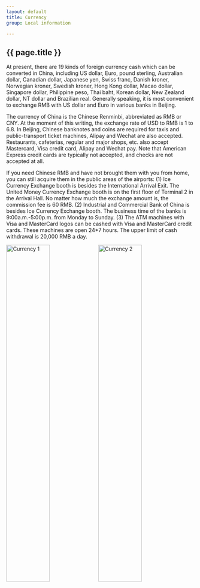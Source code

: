 ```yaml
---
layout: default
title: Currency
group: Local information

---
```




## {{ page.title }}

At present, there are 19 kinds of foreign currency cash which can be converted in China, including US dollar, Euro, pound sterling, Australian dollar, Canadian dollar, Japanese yen, Swiss franc, Danish kroner, Norwegian kroner, Swedish kroner, Hong Kong dollar, Macao dollar, Singapore dollar, Philippine peso, Thai baht, Korean dollar, New Zealand dollar, NT dollar and Brazilian real. Generally speaking, it is most convenient to exchange RMB with US dollar and Euro in various banks in Beijing.

The currency of China is the Chinese Renminbi, abbreviated as RMB or CNY. At the moment of this writing, the exchange rate of USD to RMB is 1 to 6.8. 
In Beijing, Chinese banknotes and coins are required for taxis and public-transport ticket machines, Alipay and Wechat are also accepted. Restaurants, cafeterias, regular and major shops, etc. also accept Mastercard, Visa credit card, Alipay and Wechat pay. Note that American Express credit cards are typically not accepted, and checks are not accepted at all.

If you need Chinese RMB and have not brought them with you from home, you can still acquire them in the public areas of the airports: (1) Ice Currency Exchange booth is besides the International Arrival Exit. The United Money Currency Exchange booth is on the first floor of Terminal 2 in the Arrival Hall. No matter how much the exchange amount is, the commission fee is 60 RMB. (2) Industrial and Commercial Bank of China is besides Ice Currency Exchange booth. The business time of the banks is 9:00a.m.-5:00p.m. from Monday to Sunday. (3) The ATM machines with Visa and MasterCard logos can be cashed with Visa and MasterCard credit cards. These machines are open 24*7 hours. The upper limit of cash withdrawal is 20,000 RMB a day.

<div class="imagetext">
    <img src="{{ site.baseurl }}/images/local_info/currency_1.png" style="width:48%;" alt="Currency 1" />
   <img src="{{ site.baseurl }}/images/local_info/currency_2.png" style="width:48%;"  alt="Currency 2" />
</div>

<!--
<div class="imagetext">
    <img src="{{ site.baseurl }}/images/local_info/currency_2_1.jpg" style="width:48%;" alt="Currency 3" />
   <img src="{{ site.baseurl }}/images/local_info/currency_2_2.jpg" style="width:48%;" alt="Currency 4" />
</div>

<div class="imagetext">
    <img src="{{ site.baseurl }}/images/local_info/currency_3_1.jpg" style="width:48%;" alt="Currency 5" />
   <img src="{{ site.baseurl }}/images/local_info/currency_3_2.jpg" style="width:48%;"  alt="Currency 3_3" />
</div>
-->
